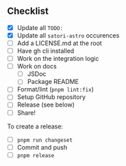 ## Checklist

- [x] Update all `TODO:`
- [x] Update all `satori-astro` occurences
- [ ] Add a LICENSE.md at the root
- [ ] Have gh cli installed
- [ ] Work on the integration logic
- [ ] Work on docs
  - [ ] JSDoc
  - [ ] Package README
- [ ] Format/lint (`pnpm lint:fix`)
- [ ] Setup GitHub repository
- [ ] Release (see below)
- [ ] Share!

To create a release:
- [ ] `pnpm run changeset`
- [ ] Commit and push
- [ ] `pnpm release`
